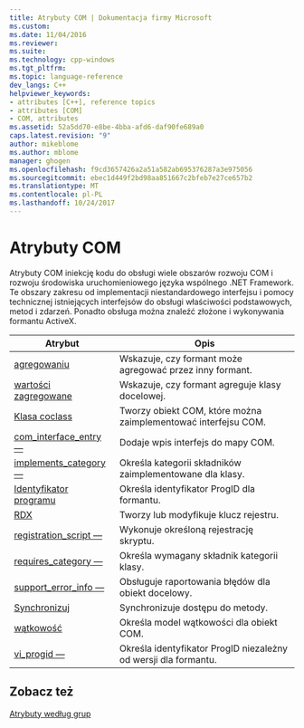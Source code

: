 ```yaml
---
title: Atrybuty COM | Dokumentacja firmy Microsoft
ms.custom: 
ms.date: 11/04/2016
ms.reviewer: 
ms.suite: 
ms.technology: cpp-windows
ms.tgt_pltfrm: 
ms.topic: language-reference
dev_langs: C++
helpviewer_keywords:
- attributes [C++], reference topics
- attributes [COM]
- COM, attributes
ms.assetid: 52a5dd70-e8be-4bba-afd6-daf90fe689a0
caps.latest.revision: "9"
author: mikeblome
ms.author: mblome
manager: ghogen
ms.openlocfilehash: f9cd3657426a2a51a582ab695376287a3e975056
ms.sourcegitcommit: ebec1d449f2bd98aa851667c2bfeb7e27ce657b2
ms.translationtype: MT
ms.contentlocale: pl-PL
ms.lasthandoff: 10/24/2017
---
```

# <a name="com-attributes"></a>Atrybuty COM
Atrybuty COM iniekcję kodu do obsługi wiele obszarów rozwoju COM i rozwoju środowiska uruchomieniowego języka wspólnego .NET Framework. Te obszary zakresu od implementacji niestandardowego interfejsu i pomocy technicznej istniejących interfejsów do obsługi właściwości podstawowych, metod i zdarzeń. Ponadto obsługa można znaleźć złożone i wykonywania formantu ActiveX.  
  
|Atrybut|Opis|  
|---------------|-----------------|  
|[agregowaniu](../windows/aggregatable.md)|Wskazuje, czy formant może agregować przez inny formant.|  
|[wartości zagregowane](../windows/aggregates.md)|Wskazuje, czy formant agreguje klasy docelowej.|  
|[Klasa coclass](../windows/coclass.md)|Tworzy obiekt COM, które można zaimplementować interfejsu COM.|  
|[com_interface_entry —](../windows/com-interface-entry-cpp.md)|Dodaje wpis interfejs do mapy COM.|  
|[implements_category —](../windows/implements-category.md)|Określa kategorii składników zaimplementowane dla klasy.|  
|[Identyfikator programu](../windows/progid.md)|Określa identyfikator ProgID dla formantu.|  
|[RDX](../windows/rdx.md)|Tworzy lub modyfikuje klucz rejestru.|  
|[registration_script —](../windows/registration-script.md)|Wykonuje określoną rejestrację skryptu.|  
|[requires_category —](../windows/requires-category.md)|Określa wymagany składnik kategorii klasy.|  
|[support_error_info —](../windows/support-error-info.md)|Obsługuje raportowania błędów dla obiekt docelowy.|  
|[Synchronizuj](../windows/synchronize.md)|Synchronizuje dostępu do metody.|  
|[wątkowość](../windows/threading-cpp.md)|Określa model wątkowości dla obiekt COM.|  
|[vi_progid —](../windows/vi-progid.md)|Określa identyfikator ProgID niezależny od wersji dla formantu.|  
  
## <a name="see-also"></a>Zobacz też  
 [Atrybuty według grup](../windows/attributes-by-group.md)